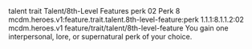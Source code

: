 <ability>
  <metadata>
    <class>talent</class>
    <feature_type>trait</feature_type>
    <file_dpath>Talent/8th-Level Features</file_dpath>
    <item_id>perk</item_id>
    <item_index>02</item_index>
    <item_name>Perk</item_name>
    <level>8</level>
    <scc>mcdm.heroes.v1:feature.trait.talent.8th-level-feature:perk</scc>
    <scdc>1.1.1:8.1.1.2:02</scdc>
    <source>mcdm.heroes.v1</source>
    <type>feature/trait/talent/8th-level-feature</type>
  </metadata>
  <effects>
    <effect type="mundane">You gain one interpersonal, lore, or supernatural perk of your choice.</effect>
  </effects>
</ability>
